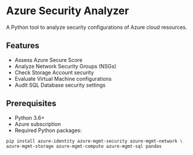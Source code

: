 # Azure Security Analyzer

A Python tool to analyze security configurations of Azure cloud resources.

## Features

- Assess Azure Secure Score
- Analyze Network Security Groups (NSGs)
- Check Storage Account security
- Evaluate Virtual Machine configurations
- Audit SQL Database security settings

## Prerequisites

- Python 3.6+
- Azure subscription
- Required Python packages:

```bash
pip install azure-identity azure-mgmt-security azure-mgmt-network \
azure-mgmt-storage azure-mgmt-compute azure-mgmt-sql pandas
